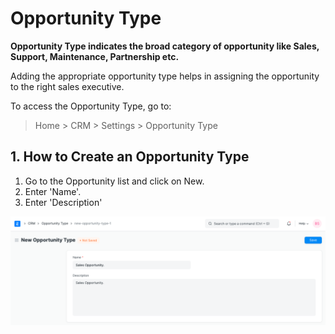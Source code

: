 
# Opportunity Type


**Opportunity Type indicates the broad category of opportunity like Sales, Support, Maintenance, Partnership etc.**


Adding the appropriate opportunity type helps in assigning the opportunity to the right sales executive.


To access the Opportunity Type, go to:



> 
> Home > CRM > Settings > Opportunity Type
> 
> 
> 


## 1. How to Create an Opportunity Type


1. Go to the Opportunity list and click on New.
2. Enter 'Name'.
3. Enter 'Description'


![Opportunity Type](/files/opportunity-type.png)


